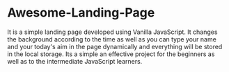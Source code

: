 # Awesome-Landing-Page
It is a simple landing page developed using Vanilla JavaScript. It changes the background according to the time as well as you can type your name and your today's aim in the page dynamically and everything will be stored in the local storage. Its a simple an effective project for the beginners as well as to the intermediate JavaScript learners.
